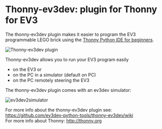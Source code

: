 # Thonny-ev3dev: plugin for Thonny for EV3

The thonny-ev3dev plugin makes it easier to program the EV3 programmable LEGO brick 
using the [Thonny Python IDE for beginners](http://thonny.org/). 

![Thonny-ev3dev plugin](https://raw.githubusercontent.com/wiki/ev3dev-python-tools/thonny-ev3dev/images/thonny-ev3dev.png "Thonny-ev3dev plugin")

Thonny-ev3dev allows you to run your EV3 program easily 
    
* on the EV3 or 
* on the PC in a simulator (default on PC)
* on the PC remotely steering the EV3

The thonny-ev3dev plugin comes with an ev3dev simulator:

![ev3dev2simulator](https://raw.githubusercontent.com/wiki/ev3dev-python-tools/thonny-ev3dev/images/ev3dev2simulator.png "ev3dev2simulator")

For more info about the thonny-ev3dev plugin see: https://github.com/ev3dev-python-tools/thonny-ev3dev/wiki <br>
For more info about Thonny: http://thonny.org

